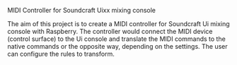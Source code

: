 MIDI Controller for Soundcraft Uixx mixing console

The aim of this project is to create a MIDI controller for Soundcraft Ui mixing console with Raspberry.
The controller would connect the MIDI device (control surface) to the Ui console and translate the MIDI commands to the native commands or the opposite way, depending on the settings.
The user can configure the rules to transform.

